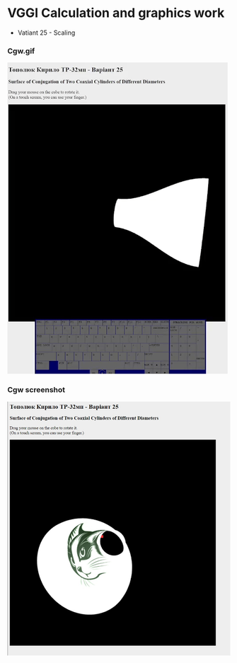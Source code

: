# VGGI Calculation and graphics work

- Vatiant 25 - Scaling


### Cgw.gif
![alt text](screens/cgw.gif "Surface")​



### Cgw screenshot
![alt text](screens/screenshot.jpg "Surface")​